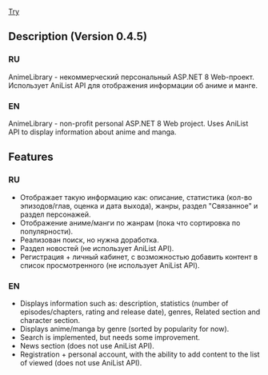 [Try](https://animelibrary.somee.com)

## Description (Version 0.4.5)
### RU
AnimeLibrary - некоммерческий персональный ASP.NET 8 Web-проект. Использует AniList API для отображения информации об аниме и манге. 
### EN
AnimeLibrary - non-profit personal ASP.NET 8 Web project. Uses AniList API to display information about anime and manga.
## Features
### RU
- Отображает такую информацию как: описание, статистика (кол-во эпизодов/глав, оценка и дата выхода), жанры, раздел "Связанное" и раздел персонажей. 
- Отображение аниме/манги по жанрам (пока что сортировка по популярности).
- Реализован поиск, но нужна доработка.
- Раздел новостей (не использует AniList API).
- Регистрация + личный кабинет, с возможностью добавить контент в список просмотренного (не использует AniList API).

### EN
- Displays information such as: description, statistics (number of episodes/chapters, rating and release date), genres, Related section and character section.
- Displays anime/manga by genre (sorted by popularity for now).
- Search is implemented, but needs some improvement.
- News section (does not use AniList API).
- Registration + personal account, with the ability to add content to the list of viewed (does not use AniList API).

